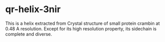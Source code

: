 # qr-helix-3nir
This is a helix extracted from Crystal structure of small protein crambin at 0.48 A resolution. Except for its high resolution property, its sidechain is complete and diverse.


